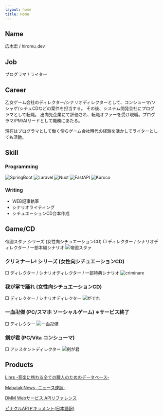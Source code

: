 ```yaml
---
layout: home
title: Home
---
```


## Name
広木宏 / hiromu_dev

## Job
プログラマ / ライター

## Career
乙女ゲーム会社のディレクター/シナリオディレクターとして、コンシューマ/ソシャゲ/シチュCDなどの案件を担当する。
その後、システム開発会社にプログラマとして転職。
出向先企業にて評価され、転職オファーを受け現職。プログラマ/PM/AIリードとして職務にあたる。

現在はプログラマとして働く傍らゲーム会社時代の経験を活かしてライターとしても活動。

## Skill
### Programming
![SpringBoot](https://leadingsoft.co.jp/wp-content/uploads/2020/06/spring-boot.png)
![Laravel](https://cdn.icon-icons.com/icons2/2699/PNG/512/laravel_logo_icon_170314.png)
![Nuxt](https://upload.wikimedia.org/wikipedia/commons/thumb/6/66/Nuxt_logo_%282021%29.svg/2560px-Nuxt_logo_%282021%29.svg.png)
![FastAPI](https://fastapi.tiangolo.com/img/logo-margin/logo-teal.png)
![Kuroco](https://kuroco.app/ja/kuroco-card.png)

### Writing
- WEB記事執筆
- シナリオライティング
- シチュエーションCD台本作成
  
## Game/CD
帝國スタァ シリーズ (女性向シチュエーションCD)
□ ディレクター / シナリオディレクター / 一部本編シナリオ
![帝國スタァ](assets/jpg/teisuta.jpg)

### クリミナーレ! シリーズ (女性向シチュエーションCD)
□ ディレクター / シナリオディレクター / 一部特典シナリオ
![criminare](assets/jpg/creminare.jpg)

### 我が掌で踊れ (女性向シチュエーションCD)
□ ディレクター / シナリオディレクター
![がでれ](assets/jpg/gadere.jpg)

### 一血卍傑 (PC/スマホ ソーシャルゲーム) ※サービス終了
□ ディレクター
![一血卍傑](assets/jpg/banketsu.jpg)

### 剣が君 (PC/Vita コンシューマ)
□ アシスタントディレクター
![剣が君](assets/jpg/kenkimi.jpg)

## Products
[Linrs -音楽に携わる全ての職人のためのデータベース-](https://linrs.herokuapp.com/)

[MabatakiNews -ニュース速読-](http://mabataki-news-ce0544a64471.herokuapp.com/)

[DMM Webサービス APIリファレンス](https://github.com/mgmyst/dmm-web-service-api-reference)

[ピナクルAPIドキュメント(日本語訳)](https://github.com/mgmyst/pinnacleapi-documentation-ja)
